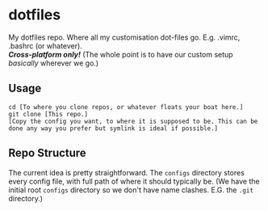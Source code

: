 # dotfiles
My dotfiles repo. Where all my customisation dot-files go. E.g. .vimrc, .bashrc (or whatever).  
***Cross-platform only!*** (The whole point is to have our custom setup *basically* wherever we go.)

## Usage

```
cd [To where you clone repos, or whatever floats your boat here.]  
git clone [This repo.]  
[Copy the config you want, to where it is supposed to be. This can be done any way you prefer but symlink is ideal if possible.]
```

## Repo Structure
The current idea is pretty straightforward.
The `configs` directory stores every config file, with full path of where it
should typically be.
(We have the initial root `configs` directory so we don't have name clashes. E.G. the `.git` directory.)
